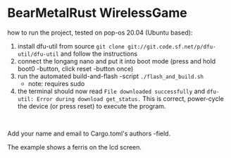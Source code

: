 # BearMetalRust WirelessGame

how to run the project, tested on pop-os 20.04 (Ubuntu based): 
1. install dfu-util from source ```git clone git://git.code.sf.net/p/dfu-util/dfu-util``` and follow the instructions
2. connect the longang nano and put it into boot mode (press and hold boot0 -button, click reset -button once)
3. run the automated build-and-flash -script  ```./flash_and_build.sh```
	- note: requires sudo
4. the terminal should now read ```File downloaded successfully``` and ```dfu-util: Error during download get_status.``` This is correct, power-cycle the device (or press reset) to execute the program.

<br/>

Add your name and email to Cargo.toml's authors -field. <br/>


The example shows a ferris on the lcd screen. <br/>

